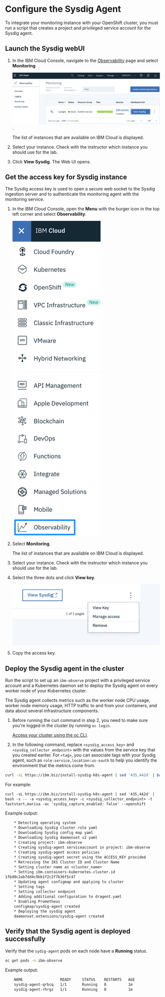 # Configure the Sysdig Agent

To integrate your monitoring instance with your OpenShift cluster, you must run a script that creates a project and privileged service account for the Sysdig agent.

## Launch the Sysdig webUI

1. In the IBM Cloud Console, navigate to the [Observability](https://cloud.ibm.com/observe/monitoring) page and select **Monitoring**

    ![](../assets/icp-monitoring.png).

    The list of instances that are available on IBM Cloud is displayed.

2. Select your instance. Check with the instructor which instance  you should use for the lab.

3. Click **View Sysdig**. The Web UI opens.

## Get the access key for Sysdig instance

The Sysdig access key is used to open a secure web socket to the Sysdig ingestion server and to authenticate the monitoring agent with the monitoring service.

1. In the IBM Cloud Console, open the **Menu** with the burger icon in the top left corner and select **Observability**. 

    ![](../assets/menu-observability.png) 

2. Select **Monitoring**. 

    The list of instances that are available on IBM Cloud is displayed.

3. Select your instance. Check with the instructor which instance you should use for the lab.

4. Select the three dots and click **View key**.

    ![](../assets/view-key-sysdig.png)

5. Copy the access key.


## Deploy the Sysdig agent in the cluster

Run the script to set up an `ibm-observe` project with a privileged service account and a Kubernetes daemon set to deploy the Sysdig agent on every worker node of your Kubernetes cluster.

The Sysdig agent collects metrics such as the worker node CPU usage, worker node memory usage, HTTP traffic to and from your containers, and data about several infrastructure components.

1. Before running the curl command in step 2, you need to make sure you're logged in the cluster by running `oc login`.

    [Access your cluster using the oc CLI](../getting-started/setup_cli.md#access-the-openShift-web-console).


1. In the following command, replace `<sysdig_access_key>` and `<sysdig_collector_endpoint>` with the values from the service key that you created earlier. For `<tag>`, you can associate tags with your Sysdig agent, such as `role:service,location:us-south` to help you identify the environment that the metrics come from.

```sh
curl -sL https://ibm.biz/install-sysdig-k8s-agent | sed '435,442d' | bash -s -- -a <sysdig_access_key> -c <sysdig_collector_endpoint> -t faststart,<Enter your name> -ac 'sysdig_capture_enabled: false' --openshift
```

For example:

```
curl -sL https://ibm.biz/install-sysdig-k8s-agent | sed '435,442d' | bash -s -- -a <sysdig_access_key> -c <sysdig_collector_endpoint> -t faststart,marisa -ac 'sysdig_capture_enabled: false' --openshift
```

Example output:

```
    * Detecting operating system
    * Downloading Sysdig cluster role yaml
    * Downloading Sysdig config map yaml
    * Downloading Sysdig daemonset v2 yaml
    * Creating project: ibm-observe
    * Creating sysdig-agent serviceaccount in project: ibm-observe
    * Creating sysdig-agent access policies
    * Creating sysdig-agent secret using the ACCESS_KEY provided
    * Retreiving the IKS Cluster ID and Cluster Name
    * Setting cluster name as <cluster_name>
    * Setting ibm.containers-kubernetes.cluster.id 1fbd0c2ab7dd4c9bb1f2c2f7b36f5c47
    * Updating agent configmap and applying to cluster
    * Setting tags
    * Setting collector endpoint
    * Adding additional configuration to dragent.yaml
    * Enabling Prometheus
    configmap/sysdig-agent created
    * Deploying the sysdig agent
    daemonset.extensions/sysdig-agent created
```

## Verify that the Sysdig agent is deployed successfully

Verify that the `sydig-agent` pods on each node have a **Running** status.

```sh
oc get pods -n ibm-observe
```

Example output:

```
    NAME                 READY     STATUS    RESTARTS   AGE
    sysdig-agent-qrbcq   1/1       Running   0          1m
    sysdig-agent-rhrgz   1/1       Running   0          1m
```


